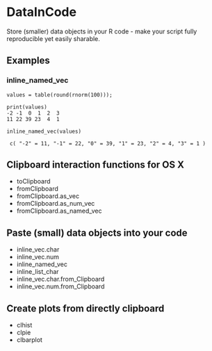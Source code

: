 # DataInCode

Store (smaller) data objects in your R code - make your script fully reproducible  yet easily sharable. 

## Examples
### inline_named_vec

``` 
values = table(round(rnorm(100))); 

print(values)
-2 -1  0  1  2  3 
11 22 39 23  4  1 

inline_named_vec(values)

 c( "-2" = 11, "-1" = 22, "0" = 39, "1" = 23, "2" = 4, "3" = 1 )

```


## Clipboard interaction functions for OS X
- toClipboard
- fromClipboard
- fromClipboard.as_vec
- fromClipboard.as_num_vec
- fromClipboard.as_named_vec

## Paste (small) data objects into your code
- inline_vec.char
- inline_vec.num
- inline_named_vec
- inline_list_char
- inline_vec.char.from_Clipboard
- inline_vec.num.from_Clipboard

## Create plots from directly clipboard
- clhist
- clpie
- clbarplot
